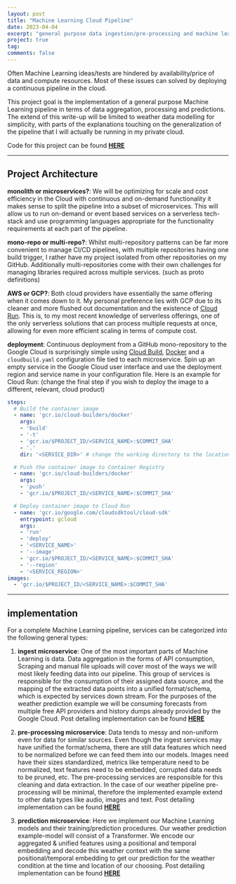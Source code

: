 ```yaml
---
layout: post
title: "Machine Learning Cloud Pipeline"
date: 2023-04-04
excerpt: "general purpose data ingestion/pre-processing and machine learning cloud pipeline"
project: true
tag:
comments: false
---
```


Often Machine Learning ideas/tests are hindered by availability/price of data and compute resources. Most of these issues can solved by deploying a continuous pipeline in the cloud.

This project goal is the implementation of a general purpose Machine Learning pipeline in terms of data aggregation, processing and predictions. The extend of this write-up will be limited to weather data modelling for simplicity, with parts of the explanations touching on the generalization of the pipeline that I will actually be running in my private cloud.

Code for this project can be found **[HERE](https://github.com/TheDiscoMole/pipeline)**

------------------------------------------------------------------

## Project Architecture

**monolith or microservices?**: We will be optimizing for scale and cost efficiency in the Cloud with continuous and on-demand functionality it makes sense to split the pipeline into a subset of microservices. This will allow us to run on-demand or event based services on a serverless tech-stack and use programming languages appropriate for the functionality requirements at each part of the pipeline.

**mono-repo or multi-repo?**: Whilst multi-repository patterns can be far more convenient to manage CI/CD pipelines, with multiple repositories having one build trigger, I rather have my project isolated from other repositories on my GitHub. Additionally multi-repositories come with their own challenges for managing libraries required across multiple services. (such as proto definitions)

**AWS or GCP?**: Both cloud providers have essentially the same offering when it comes down to it. My personal preference lies with GCP due to its cleaner and more flushed out documentation and the existence of [Cloud Run](https://cloud.google.com/run). This is, to my most recent knowledge of serverless offerings, one of the only serverless solutions that can process multiple requests at once, allowing for even more efficient scaling in terms of compute cost.

**deployment**: Continuous deployment from a GitHub mono-repository to the Google Cloud is surprisingly simple using [Cloud Build](https://cloud.google.com/build), [Docker](https://www.docker.com/) and a `cloudbuild.yaml` configuration file tied to each microservice. Spin up an empty service in the Google Cloud user interface and use the deployment region and service name in your configuration file. Here is an example for Cloud Run: (change the final step if you wish to deploy the image to a different, relevant, cloud product)

```yaml
steps:
  # Build the container image
  - name: 'gcr.io/cloud-builders/docker'
    args:
    - 'build'
    - '-t'
    - 'gcr.io/$PROJECT_ID/<SERVICE_NAME>:$COMMIT_SHA'
    - '.'
    dir: '<SERVICE_DIR>' # change the working directory to the location of the microservice

  # Push the container image to Container Registry
  - name: 'gcr.io/cloud-builders/docker'
    args:
    - 'push'
    - 'gcr.io/$PROJECT_ID/<SERVICE_NAME>:$COMMIT_SHA'

  # Deploy container image to Cloud Run
  - name: 'gcr.io/google.com/cloudsdktool/cloud-sdk'
    entrypoint: gcloud
    args:
    - 'run'
    - 'deploy'
    - '<SERVICE_NAME>'
    - '--image'
    - 'gcr.io/$PROJECT_ID/<SERVICE_NAME>:$COMMIT_SHA'
    - '--region'
    - '<SERVICE_REGION>'
images:
  - 'gcr.io/$PROJECT_ID/<SERVICE_NAME>:$COMMIT_SHA'
```

------------------------------------------------------------------

## implementation

For a complete Machine Learning pipeline, services can be categorized into the following general types:

1. **ingest microservice**: One of the most important parts of Machine Learning is data. Data aggregation in the forms of API consumption, Scraping and manual file uploads will cover most of the ways we will most likely feeding data into our pipeline. This group of services is responsible for the consumption of their assigned data source, and the mapping of the extracted data points into a unified format/schema, which is expected by services down stream. For the purposes of the weather prediction example we will be consuming forecasts from multiple free API providers and history dumps already provided by the Google Cloud. Post detailing implementation can be found **[HERE](https://thediscomole.github.io/portfolio/data-ingest-microservice/)**

2. **pre-processing microservice**: Data tends to messy and non-uniform even for data for similar sources. Even though the ingest services may have unified the format/schema, there are still data features which need to be normalized before we can feed them into our models. Images need have their sizes standardized, metrics like temperature need to be normalized, text features need to be embedded, corrupted data needs to be pruned, etc. The pre-processing services are responsible for this cleaning and data extraction. In the case of our weather pipeline pre-processing will be minimal, therefore the implemented example extend to other data types like audio, images and text. Post detailing implementation can be found **[HERE](https://thediscomole.github.io/portfolio/data-preprocessing-microservice/)**

3. **prediction microservice**: Here we implement our Machine Learning models and their training/prediction procedures. Our weather prediction example-model will consist of a Transformer. We encode our aggregated & unified features using a positional and temporal embedding and decode this weather context with the same positional/temporal embedding to get our prediction for the weather condition at the time and location of our choosing. Post detailing implementation can be found **[HERE](https://thediscomole.github.io/portfolio/prediction-microservice/)**
